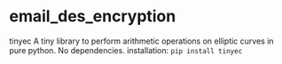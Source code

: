 # email_des_encryption

tinyec
A tiny library to perform arithmetic operations on elliptic curves in pure python. No dependencies.
installation: `pip install tinyec`
